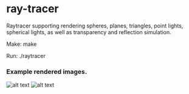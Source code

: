 # ray-tracer

Raytracer supporting rendering spheres, planes, triangles, point lights, spherical lights, as well as transparency and reflection simulation.

Make: make

Run: ./raytracer

### Example rendered images.
![alt text](https://github.com/XikaiZhao/ray-tracer/blob/master/balls.bmp)
![alt text](https://github.com/XikaiZhao/ray-tracer/blob/master/test.bmp)
